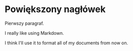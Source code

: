 

# Powiększony nagłówek


Pierwszy paragraf.

I really like using Markdown.

I think I'll use it to format all of my documents from now on.

